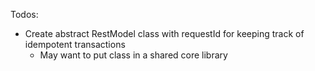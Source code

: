 Todos:
- Create abstract RestModel class with requestId for keeping track of idempotent transactions
  - May want to put class in a shared core library